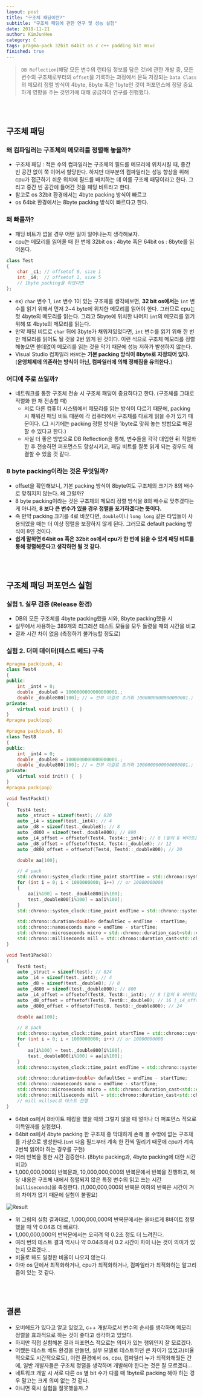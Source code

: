 ```yaml
---
layout: post
title: "구조체 패딩이란?"
subtitle: "구조체 패딩에 관한 연구 및 성능 실험"
date: 2019-11-21
author: KimJunHee
category: C
tags: pragma-pack 32bit 64bit os c c++ padding bit msvc
finished: true
---
```


> `DB Reflection`(해당 모든 변수의 런타임 정보를 담은 것)에 관한 개발 중, 모든 변수의 구조체로부터의 `offset`을 기록하는 과정에서 문득 저장되는 `Data Class`의 메모리 정렬 방식이 4byte, 8byte 혹은 1byte인 것이 퍼포먼스에 정말 중요하게 영향을 주는 것인가에 대해 궁금하여 연구를 진행했다.

<br/><br/>

## 구조체 패딩
### 왜 컴파일러는 구조체의 메모리를 정렬해 놓을까?
- 구조체 패딩 : 적은 수의 컴파일러는 구조체의 필드를 메모리에 위치시킬 때, 중간 빈 공간 없이 쭉 이어서 할당한다. 하지만 대부분의 컴파일러는 성능 향상을 위해 cpu가 접근하기 쉬운 위치에 필드를 배치하는 데 이를 구조체 패딩이라고 한다. 그리고 중간 빈 공간에 들어간 것을 패딩 비트라고 한다.
- 참고로 os 32bit 환경에서는 4byte packing 방식이 빠르고
- os 64bit 환경에서는 8byte packing 방식이 빠르다고 한다.

### 왜 빠를까?
- 패딩 비트가 없을 경우 어떤 일이 일어나는지 생각해보자. 
- cpu는 메모리를 읽어올 때 한 번에 32bit os : 4byte 혹은 64bit os : 8byte를 읽어온다.

~~~cpp
class Test
{
    char _c1; // offsetof 0, size 1
    int _i4;  // offsetof 1, size 5
    // 1byte packing을 하였다면
};
~~~

- ex) `char` 변수 1, `int` 변수 1이 있는 구조체를 생각해보면, **32 bit os에서는** `int` 변수를 읽기 위해서 먼저 2~4 byte에 위치한 메모리를 읽어야 한다. 그러므로 cpu는 첫 4byte의 메모리를 읽는다. 그리고 5byte에 위치한 나머지 `int`의 메모리를 읽기 위해 또 4byte의 메모리를 읽는다.
- 만약 패딩 비트로 `char` 뒤에 3byte가 채워져있었다면, `int` 변수를 읽기 위해 한 번만 메모리를 읽어도 될 것을 2번 읽게 된 것이다. 이런 식으로 구조체 메모리를 정렬해놓으면 쓸데없이 메모리를 읽는 것을 막기 때문에 성능 저하가 발생하지 않는다.
- Visual Studio 컴파일러 `MSVC`는 **기본 packing 방식이 8byte로 지정되어 있다.** (**운영체제에 의존하는 방식이 아닌, 컴파일러에 의해 정해짐을 유의한다.**)

### 어디에 주로 쓰일까?
- 네트워크를 통한 구조체 전송 시 구조체 패딩이 중요하다고 한다. (구조체를 그대로 직렬화 한 채 전송할 때)
    - 서로 다른 컴퓨터 시스템에서 메모리를 읽는 방식이 다르기 때문에, packing 시 채워진 패딩 비트 때문에 각 컴퓨터에서 구조체를 다르게 읽을 수가 있기 때문이다. (그 시기에는 packing 정렬 방식을 1byte로 맞춰 놓는 방법으로 해결할 수 있다고 한다.)
    - 사실 더 좋은 방법으로 DB Reflection을 통해, 변수들을 각각 대입한 뒤 직렬화한 후 전송하면 퍼포먼스도 향상시키고, 패딩 비트를 잘못 읽게 되는 경우도 해결할 수 있을 것 같다.

### 8 byte packing이라는 것은 무엇일까?
- offset을 확인해보니, 기본 packing 방식이 8byte여도 구조체의 크기가 8의 배수로 맞춰지지 않는다. 왜 그럴까?
- 8 byte packing이라는 것은 구조체의 메모리 정렬 방식을 8의 배수로 맞추겠다는 게 아니라, **8 보다 큰 변수가 있을 경우 정렬을 포기하겠다는 뜻이다.**
- 즉 만약 packing 크기를 4로 바꾼다면, `double`이나 `long long` 같은 타입들이 사용되었을 때는 더 이상 정렬을 보장하지 않게 된다. 그러므로 default packing 방식이 8인 것이다.
- **쉽게 말하면 64bit os 혹은 32bit os에서 cpu가 한 번에 읽을 수 있게 패딩 비트를 통해 정렬해준다고 생각하면 될 것 같다.**



<br/><br/>

## 구조체 패딩 퍼포먼스 실험
### 실험 1. 실무 검증 (Release 환경)
* DB의 모든 구조체를 4byte packing했을 시와, 8byte packing했을 시
* 실무에서 사용하는 389개의 리그레션 테스트 모듈을 모두 돌렸을 때의 시간을 비교
* 결과 시간 차이 없음 (측정하기 불가능할 정도로)

### 실험 2. 더미 데이터(테스트 베드) 구축

~~~cpp
#pragma pack(push, 4)
class Test4
{
public:
    int _int4 = 0;
    double _double8 = 1000000000000000001.;
    double _double800[100]; // = 전부 이걸로 초기화 1000000000000000001.;
private:
    virtual void init() {  }
}
#pragma pack(pop)

#pragma pack(push, 8)
class Test8
{
public:
    int _int4 = 0;
    double _double8 = 1000000000000000001.;
    double _double800[100]; // = 전부 이걸로 초기화 1000000000000000001.;
private:
    virtual void init() {  }
}
#pragma pack(pop)

void TestPack4()
{
    Test4 test;
    auto _struct = sizeof(test); // 820
    auto _i4 = sizeof(test._int4); // 4
    auto _d8 = sizeof(test._double8); // 8
    auto _d800 = sizeof(test._double800); // 800
    auto _i4_offset = offsetof(Test4, Test4::_int4); // 8 (앞의 8 바이트는 가상 함수 테이블)
    auto _d8_offset = offsetof(Test4, Test4::_double8); // 12
    auto _d800_offset = offsetof(Test4, Test4::_double800); // 20

    double aa[100];

    // 4 pack
    std::chrono::system_clock::time_point startTime = std::chrono::system_clock::now();
    for (int i = 0; i < 1000000000; i++) // or 10000000000
    {
        aa[i%100] = test._double800[i%100];
        test._double800[i%100] = aa[i%100];
    }
    std::chrono::system_clock::time_point endTime = std::chrono::system_clock::now();

    std::chrono::duration<double> defaultSec = endTime - startTime;
    std::chrono::nanoseconds nano = endTime - startTime;
    std::chrono::microseconds micro = std::chrono::duration_cast<std::chrono::microseconds>(nano);
    std::chrono::milliseconds mill = std::chrono::duration_cast<std::chrono::milliseconds>(nano);
}

void Test1Pack8()
{
    Test8 test;
    auto _struct = sizeof(test); // 824
    auto _i4 = sizeof(test._int4); // 4
    auto _d8 = sizeof(test._double8); // 8
    auto _d800 = sizeof(test._double800); // 800
    auto _i4_offset = offsetof(Test8, Test8::_int4); // 8 (앞의 8 바이트는 가상 함수 테이블)
    auto _d8_offset = offsetof(Test8, Test8::_double8); // 16 (_i4_offset 뒤의 4바이트가 패딩 비트로 들어감)
    auto _d800_offset = offsetof(Test8, Test8::_double800); // 24

    double aa[100];

    // 8 pack
    std::chrono::system_clock::time_point startTime = std::chrono::system_clock::now();
    for (int i = 0; i < 1000000000; i++) // or 10000000000
    {
        aa[i%100] = test._double800[i%100];
        test._double800[i%100] = aa[i%100];
    }
    std::chrono::system_clock::time_point endTime = std::chrono::system_clock::now();

    std::chrono::duration<double> defaultSec = endTime - startTime;
    std::chrono::nanoseconds nano = endTime - startTime;
    std::chrono::microseconds micro = std::chrono::duration_cast<std::chrono::microseconds>(nano);
    std::chrono::milliseconds mill = std::chrono::duration_cast<std::chrono::milliseconds>(nano);
    // mill millsec로 테스트 진행
}
~~~

* 64bit os에서 8바이트 패킹을 했을 때와 그렇지 않을 때 얼마나 더 퍼포먼스 적으로 이득일까를 실험했다.
* 64bit os에서 4byte packing 한 구조체 중 막대하게 손해 볼 수밖에 없는 구조체를 가상으로 생성한다.(`int` 다음 필드부터 계속 한 칸씩 밀리기 때문에 cpu가 계속 2번씩 읽어야 하는 경우를 구현)
* 여러 반복을 통한 시간 검증한다. (8byte packing과, 4byte packing에 대한 시간 비교)
* 1,000,000,000의 반복문과, 10,000,000,000의 반복문에서 반복을 진행하고, 해당 내용은 구조체 내에서 정렬되지 않은 특정 변수의 읽고 쓰는 시간(`milliseconds`)을 측정한다. (1,000,000,000의 반복문 이하의 반복은 시간이 거의 차이가 없기 때문에 실험이 불필요)

![Result](/img/c/4/result.png)

* 위 그림의 실험 결과대로, 1,000,000,000의 반복문에서는 올바르게 8바이트 정렬했을 때 약 0.04초 더 빠르다.
* 1,000,000,000의 반복문에서는 오히려 약 0.2초 정도 더 느려진다.
* 여러 번의 테스트 결과 역시나 약 0.04초에서 0.2 시간이 차이 나는 것이 의미가 있는지 모르겠다...
* 비율로 봐도 일정한 비율이 나오지 않는다.
* 아마 os 단에서 최적화하거나, cpu가 최적화하거나, 컴파일러가 최적화하는 알고리즘이 있는 것 같다.


<br/><br/>

## 결론
* 오버헤드가 있다고 알고 있었고, c++ 개발자로서 변수의 순서를 생각하며 메모리 정렬을 효과적으로 하는 것이 좋다고 생각하고 있었다.
* 하지만 직접 실험해본 결과 퍼포먼스 적으로는 의미가 있는 행위인지 잘 모르겠다.
* 어쨌든 테스트 베드 환경을 만들던, 실무 모델로 테스트하던 큰 차이가 없었고(비율적으로도 시간적으로도), 이런 환경에서 os, cpu, 컴파일러 누가 최적화해줬든 간에, 일반 개발자들은 구조체 정렬을 생각하며 개발해야 한다는 것은 잘 모르겠다...
* 네트워크 개발 시 서로 다른 os 별 bit 수가 다를 때 1byte로 packing 해야 하는 경우 말고는 크게 의미 없는 것 같다.
* 아니면 혹시 실험을 잘못했을까..?
